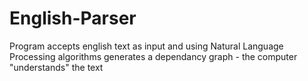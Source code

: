 # English-Parser
Program accepts english text as input and using Natural Language Processing algorithms generates a dependancy graph - the computer "understands" the text

